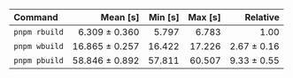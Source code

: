 | Command | Mean [s] | Min [s] | Max [s] | Relative |
|:---|---:|---:|---:|---:|
| `pnpm rbuild` | 6.309 ± 0.360 | 5.797 | 6.783 | 1.00 |
| `pnpm wbuild` | 16.865 ± 0.257 | 16.422 | 17.226 | 2.67 ± 0.16 |
| `pnpm pbuild` | 58.846 ± 0.892 | 57.811 | 60.507 | 9.33 ± 0.55 |

